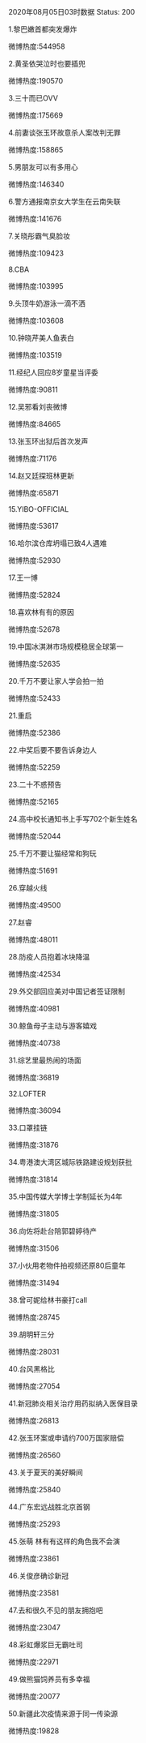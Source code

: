 2020年08月05日03时数据
Status: 200

1.黎巴嫩首都突发爆炸

微博热度:544958

2.黄圣依哭泣时也要插兜

微博热度:190570

3.三十而已OVV

微博热度:175669

4.前妻谈张玉环故意杀人案改判无罪

微博热度:158865

5.男朋友可以有多用心

微博热度:146340

6.警方通报南京女大学生在云南失联

微博热度:141676

7.关晓彤霸气臭脸妆

微博热度:109423

8.CBA

微博热度:103995

9.头顶牛奶游泳一滴不洒

微博热度:103608

10.钟晓芹美人鱼表白

微博热度:103519

11.经纪人回应8岁童星当评委

微博热度:90811

12.吴邪看刘丧微博

微博热度:84665

13.张玉环出狱后首次发声

微博热度:71176

14.赵又廷探班林更新

微博热度:65871

15.YIBO-OFFICIAL

微博热度:53617

16.哈尔滨仓库坍塌已致4人遇难

微博热度:52930

17.王一博

微博热度:52824

18.喜欢林有有的原因

微博热度:52678

19.中国冰淇淋市场规模稳居全球第一

微博热度:52635

20.千万不要让家人学会拍一拍

微博热度:52433

21.重启

微博热度:52386

22.中奖后要不要告诉身边人

微博热度:52259

23.二十不惑预告

微博热度:52165

24.高中校长通知书上手写702个新生姓名

微博热度:52044

25.千万不要让猫经常和狗玩

微博热度:51691

26.穿越火线

微博热度:49500

27.赵睿

微博热度:48011

28.防疫人员抱着冰块降温

微博热度:42534

29.外交部回应美对中国记者签证限制

微博热度:40981

30.鲸鱼母子主动与游客嬉戏

微博热度:40738

31.综艺里最热闹的场面

微博热度:36819

32.LOFTER

微博热度:36094

33.口罩挂链

微博热度:31876

34.粤港澳大湾区城际铁路建设规划获批

微博热度:31814

35.中国传媒大学博士学制延长为4年

微博热度:31805

36.向佐将赴台陪郭碧婷待产

微博热度:31506

37.小伙用老物件拍视频还原80后童年

微博热度:31494

38.曾可妮给林书豪打call

微博热度:28745

39.胡明轩三分

微博热度:28031

40.台风黑格比

微博热度:27054

41.新冠肺炎相关治疗用药拟纳入医保目录

微博热度:26813

42.张玉环案或申请约700万国家赔偿

微博热度:26560

43.关于夏天的美好瞬间

微博热度:25840

44.广东宏远战胜北京首钢

微博热度:25293

45.张萌 林有有这样的角色我不会演

微博热度:23861

46.关俊彦确诊新冠

微博热度:23581

47.去和很久不见的朋友拥抱吧

微博热度:23047

48.彩虹爆浆巨无霸吐司

微博热度:22971

49.做熊猫饲养员有多幸福

微博热度:20077

50.新疆此次疫情来源于同一传染源

微博热度:19828

